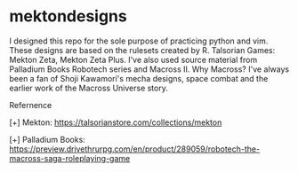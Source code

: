 # mektondesigns

I designed this repo for the sole purpose of practicing python and vim. These designs are based on the rulesets created by R. Talsorian Games: Mekton Zeta, Mekton Zeta Plus. I've also used source material from Palladium Books Robotech series and Macross II. Why Macross? I've always been a fan of Shoji Kawamori's mecha designs, space combat and the earlier work of the Macross Universe story. 

Refernence

[+] Mekton: https://talsorianstore.com/collections/mekton

[+] Palladium Books: https://preview.drivethrurpg.com/en/product/289059/robotech-the-macross-saga-roleplaying-game

